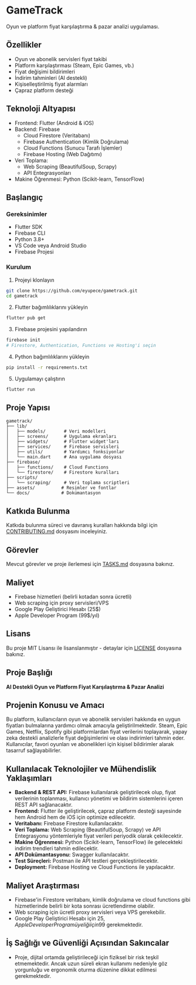 # GameTrack

Oyun ve platform fiyat karşılaştırma & pazar analizi uygulaması.

## Özellikler

- Oyun ve abonelik servisleri fiyat takibi
- Platform karşılaştırması (Steam, Epic Games, vb.)
- Fiyat değişimi bildirimleri
- İndirim tahminleri (AI destekli)
- Kişiselleştirilmiş fiyat alarmları
- Çapraz platform desteği

## Teknoloji Altyapısı

- Frontend: Flutter (Android & iOS)
- Backend: Firebase
  - Cloud Firestore (Veritabanı)
  - Firebase Authentication (Kimlik Doğrulama)
  - Cloud Functions (Sunucu Tarafı İşlemler)
  - Firebase Hosting (Web Dağıtımı)
- Veri Toplama: 
  - Web Scraping (BeautifulSoup, Scrapy)
  - API Entegrasyonları
- Makine Öğrenmesi: Python (Scikit-learn, TensorFlow)

## Başlangıç

### Gereksinimler

- Flutter SDK
- Firebase CLI
- Python 3.8+
- VS Code veya Android Studio
- Firebase Projesi

### Kurulum

1. Projeyi klonlayın
```bash
git clone https://github.com/eyupece/gametrack.git
cd gametrack
```

2. Flutter bağımlılıklarını yükleyin
```bash
flutter pub get
```

3. Firebase projesini yapılandırın
```bash
firebase init
# Firestore, Authentication, Functions ve Hosting'i seçin
```

4. Python bağımlılıklarını yükleyin
```bash
pip install -r requirements.txt
```

5. Uygulamayı çalıştırın
```bash
flutter run
```

## Proje Yapısı

```
gametrack/
├── lib/
│   ├── models/       # Veri modelleri
│   ├── screens/      # Uygulama ekranları
│   ├── widgets/      # Flutter widget'ları
│   ├── services/     # Firebase servisleri
│   ├── utils/        # Yardımcı fonksiyonlar
│   └── main.dart     # Ana uygulama dosyası
├── firebase/
│   ├── functions/    # Cloud Functions
│   └── firestore/    # Firestore kuralları
├── scripts/
│   └── scraping/     # Veri toplama scriptleri
├── assets/          # Resimler ve fontlar
└── docs/            # Dokümantasyon
```

## Katkıda Bulunma

Katkıda bulunma süreci ve davranış kuralları hakkında bilgi için [CONTRIBUTING.md](CONTRIBUTING.md) dosyasını inceleyiniz.

## Görevler

Mevcut görevler ve proje ilerlemesi için [TASKS.md](TASKS.md) dosyasına bakınız.

## Maliyet

- Firebase hizmetleri (belirli kotadan sonra ücretli)
- Web scraping için proxy servisleri/VPS
- Google Play Geliştirici Hesabı (25$)
- Apple Developer Program (99$/yıl)

## Lisans

Bu proje MIT Lisansı ile lisanslanmıştır - detaylar için [LICENSE](LICENSE) dosyasına bakınız.

## **Proje Başlığı**  
**AI Destekli Oyun ve Platform Fiyat Karşılaştırma & Pazar Analizi**  

## **Projenin Konusu ve Amacı**  
Bu platform, kullanıcıların oyun ve abonelik servisleri hakkında en uygun fiyatları bulmalarına yardımcı olmak amacıyla geliştirilmektedir. Steam, Epic Games, Netflix, Spotify gibi platformlardan fiyat verilerini toplayarak, yapay zeka destekli analizlerle fiyat değişimlerini ve olası indirimleri tahmin eder. Kullanıcılar, favori oyunları ve abonelikleri için kişisel bildirimler alarak tasarruf sağlayabilirler.

## **Kullanılacak Teknolojiler ve Mühendislik Yaklaşımları**  
- **Backend & REST API:** Firebase kullanılarak geliştirilecek olup, fiyat verilerinin toplanması, kullanıcı yönetimi ve bildirim sistemlerini içeren REST API sağlanacaktır.  
- **Frontend:** Flutter ile geliştirilecek, çapraz platform desteği sayesinde hem Android hem de iOS için optimize edilecektir.  
- **Veritabanı:** Firebase Firestore kullanılacaktır.  
- **Veri Toplama:** Web Scraping (BeautifulSoup, Scrapy) ve API Entegrasyonu yöntemleriyle fiyat verileri periyodik olarak çekilecektir.  
- **Makine Öğrenmesi:** Python (Scikit-learn, TensorFlow) ile gelecekteki indirim trendleri tahmin edilecektir.  
- **API Dokümantasyonu:** Swagger kullanılacaktır.  
- **Test Süreçleri:** Postman ile API testleri gerçekleştirilecektir.  
- **Deployment:** Firebase Hosting ve Cloud Functions ile yapılacaktır.  

## **Maliyet Araştırması**  
- Firebase'in Firestore veritabanı, kimlik doğrulama ve cloud functions gibi hizmetlerinde belirli bir kota sonrası ücretlendirme olabilir.  
- Web scraping için ücretli proxy servisleri veya VPS gerekebilir.  
- Google Play Geliştirici Hesabı için 25$, Apple Developer Program üyeliği için 99$ gerekmektedir.  

## **İş Sağlığı ve Güvenliği Açısından Sakıncalar**  
- Proje, dijital ortamda geliştirileceği için fiziksel bir risk teşkil etmemektedir. Ancak uzun süreli ekran kullanımı nedeniyle göz yorgunluğu ve ergonomik oturma düzenine dikkat edilmesi gerekmektedir.  

